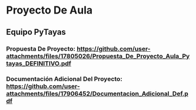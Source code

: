 # __Proyecto De Aula__
## Equipo PyTayas

### Propuesta De Proyecto: https://github.com/user-attachments/files/17805026/Propuesta_De_Proyecto_Aula_Pytayas_DEFINITIVO.pdf
### Documentación Adicional Del Proyecto: https://github.com/user-attachments/files/17906452/Documentacion_Adicional_Def.pdf

